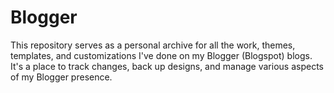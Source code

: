 # Blogger

This repository serves as a personal archive for all the work, themes, templates, and customizations I've done on my Blogger (Blogspot) blogs. It's a place to track changes, back up designs, and manage various aspects of my Blogger presence.